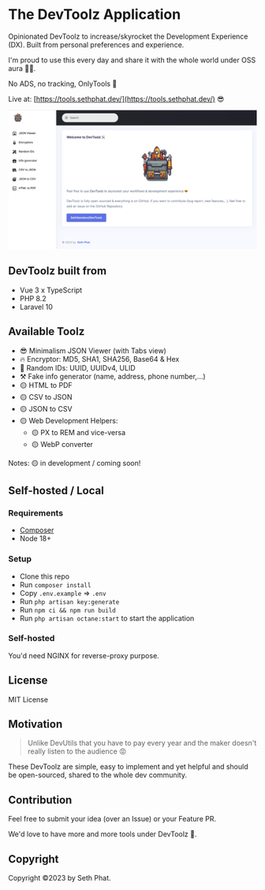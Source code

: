 # The DevToolz Application

Opinionated DevToolz to increase/skyrocket the Development Experience (DX).
Built from personal preferences and experience.

I'm proud to use this every day and share it with the whole world under OSS aura 🥰🚀. 

No ADS, no tracking, OnlyTools 👀

Live at: [https://tools.sethphat.dev/](https://tools.sethphat.dev/) 😎

![screenshot.png](public/screenshot.png)

## DevToolz built from
- Vue 3 x TypeScript
- PHP 8.2
- Laravel 10

## Available Toolz

- 😎 Minimalism JSON Viewer (with Tabs view) 
- 🔥 Encryptor: MD5, SHA1, SHA256, Base64 & Hex
- 💪 Random IDs: UUID, UUIDv4, ULID
- ⚒️ Fake info generator (name, address, phone number,...)
- 🟡 HTML to PDF
- 🟡 CSV to JSON
- 🟡 JSON to CSV
- 🟡 Web Development Helpers:
  - 🟡 PX to REM and vice-versa
  - 🟡 WebP converter


Notes: 🟡 in development / coming soon!

## Self-hosted / Local

### Requirements
- [Composer](https://getcomposer.org/)
- Node 18+

### Setup

- Clone this repo
- Run `composer install`
- Copy `.env.example` => `.env`
- Run `php artisan key:generate`
- Run `npm ci && npm run build`
- Run `php artisan octane:start` to start the application

### Self-hosted

You'd need NGINX for reverse-proxy purpose.

## License
MIT License

## Motivation

> Unlike DevUtils that you have to pay every year and the maker doesn't really listen to the audience 😡

These DevToolz are simple, easy to implement and yet helpful and should be open-sourced, shared to the whole
dev community.

## Contribution

Feel free to submit your idea (over an Issue) or your Feature PR. 

We'd love to have more and more tools under DevToolz 🚀.

## Copyright

Copyright ©️2023 by Seth Phat.
